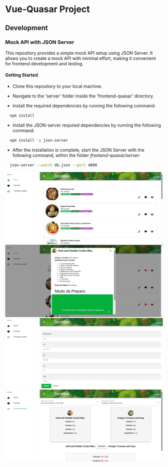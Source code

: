 # Vue-Quasar Project

## Development

### Mock API with JSON Server

This repository provides a simple mock API setup using JSON Server. It allows you to create a mock API with minimal effort, making it convenient for frontend development and testing.

#### Getting Started

* Clone this repository to your local machine.

* Navigate to the 'server' folder inside the 'frontend-quasar' directory.

* Install the required dependencies by running the following command:

```bash
  npm install
```

* Install the JSON-server required dependencies by running the following command:

```bash
  npm install -g json-server
```

* After the installation is complete, start the JSON Server with the following command, within the folder *frontend-quasar/server*:

```bash
  json-server --watch db.json --port 4000
```
![Alt text](imgs/image.png)
![Alt text](imgs/prep.jpg)
![Alt text](imgs/edit.png)
![Alt text](imgs/cmp.png)